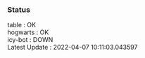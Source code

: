### Status


table : OK  
hogwarts : OK  
icy-bot : DOWN  
Latest Update : 2022-04-07 10:11:03.043597

